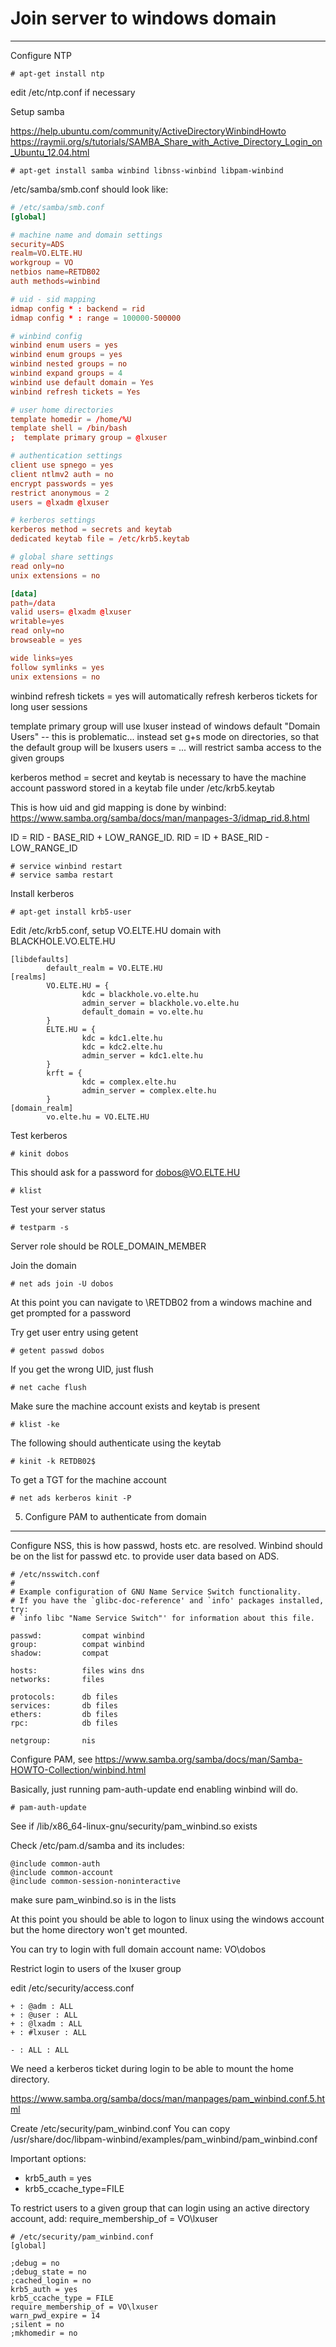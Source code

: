 # Join server to windows domain
--------------------------------

Configure NTP

    # apt-get install ntp

edit /etc/ntp.conf if necessary

Setup samba

https://help.ubuntu.com/community/ActiveDirectoryWinbindHowto
https://raymii.org/s/tutorials/SAMBA_Share_with_Active_Directory_Login_on_Ubuntu_12.04.html

    # apt-get install samba winbind libnss-winbind libpam-winbind

/etc/samba/smb.conf should look like:

```/etc/samba/smb.conf
# /etc/samba/smb.conf
[global]

# machine name and domain settings
security=ADS
realm=VO.ELTE.HU
workgroup = VO
netbios name=RETDB02
auth methods=winbind

# uid - sid mapping
idmap config * : backend = rid
idmap config * : range = 100000-500000

# winbind config
winbind enum users = yes
winbind enum groups = yes
winbind nested groups = no
winbind expand groups = 4
winbind use default domain = Yes
winbind refresh tickets = Yes

# user home directories
template homedir = /home/%U
template shell = /bin/bash
;  template primary group = @lxuser

# authentication settings
client use spnego = yes
client ntlmv2 auth = no
encrypt passwords = yes
restrict anonymous = 2
users = @lxadm @lxuser

# kerberos settings
kerberos method = secrets and keytab
dedicated keytab file = /etc/krb5.keytab

# global share settings
read only=no
unix extensions = no

[data]
path=/data
valid users= @lxadm @lxuser
writable=yes
read only=no
browseable = yes

wide links=yes
follow symlinks = yes
unix extensions = no
```

winbind refresh tickets = yes will automatically refresh kerberos tickets
for long user sessions

template primary group will use lxuser instead of windows default "Domain Users" 
-- this is problematic... instead set g+s mode on directories, so that
the default group will be lxusers
users = ... will restrict samba access to the given groups

kerberos method = secret and keytab is necessary to have the machine account
password stored in a keytab file under /etc/krb5.keytab
  
This is how uid and gid mapping is done by winbind:
https://www.samba.org/samba/docs/man/manpages-3/idmap_rid.8.html

ID = RID - BASE_RID + LOW_RANGE_ID.
RID = ID + BASE_RID - LOW_RANGE_ID

    # service winbind restart
    # service samba restart

Install kerberos

    # apt-get install krb5-user

Edit /etc/krb5.conf, setup VO.ELTE.HU domain with BLACKHOLE.VO.ELTE.HU

```
[libdefaults]
        default_realm = VO.ELTE.HU
[realms]
        VO.ELTE.HU = {
                kdc = blackhole.vo.elte.hu
                admin_server = blackhole.vo.elte.hu
                default_domain = vo.elte.hu
        }
        ELTE.HU = {
                kdc = kdc1.elte.hu
                kdc = kdc2.elte.hu
                admin_server = kdc1.elte.hu
        }
        krft = {
                kdc = complex.elte.hu
                admin_server = complex.elte.hu
        }
[domain_realm]
        vo.elte.hu = VO.ELTE.HU
```

Test kerberos

    # kinit dobos

This should ask for a password for dobos@VO.ELTE.HU

    # klist

Test your server status

    # testparm -s

Server role should be ROLE_DOMAIN_MEMBER

Join the domain

    # net ads join -U dobos

At this point you can navigate to \\RETDB02 from a windows machine and get prompted for a password

Try get user entry using getent

    # getent passwd dobos

If you get the wrong UID, just flush

    # net cache flush

Make sure the machine account exists and keytab is present

    # klist -ke

The following should authenticate using the keytab

    # kinit -k RETDB02$

To get a TGT for the machine account

    # net ads kerberos kinit -P

5. Configure PAM to authenticate from domain
--------------------------------------------

Configure NSS, this is how passwd, hosts etc. are resolved. Winbind should be on
the list for passwd etc. to provide user data based on ADS.

```
# /etc/nsswitch.conf
#
# Example configuration of GNU Name Service Switch functionality.
# If you have the `glibc-doc-reference' and `info' packages installed, try:
# `info libc "Name Service Switch"' for information about this file.

passwd:         compat winbind
group:          compat winbind
shadow:         compat

hosts:          files wins dns
networks:       files

protocols:      db files
services:       db files
ethers:         db files
rpc:            db files

netgroup:       nis
```

Configure PAM, see
https://www.samba.org/samba/docs/man/Samba-HOWTO-Collection/winbind.html

Basically, just running pam-auth-update end enabling winbind will do.

    # pam-auth-update

See if /lib/x86_64-linux-gnu/security/pam_winbind.so exists

Check /etc/pam.d/samba and its includes:

```
@include common-auth
@include common-account
@include common-session-noninteractive
```

make sure pam_winbind.so is in the lists

At this point you should be able to logon to linux using the windows account
but the home directory won't get mounted.

You can try to login with full domain account name: VO\dobos

Restrict login to users of the lxuser group

edit /etc/security/access.conf

```
+ : @adm : ALL
+ : @user : ALL
+ : @lxadm : ALL
+ : #lxuser : ALL

- : ALL : ALL
```

We need a kerberos ticket during login to be able to mount the home directory.

https://www.samba.org/samba/docs/man/manpages/pam_winbind.conf.5.html

Create /etc/security/pam_winbind.conf
You can copy /usr/share/doc/libpam-winbind/examples/pam_winbind/pam_winbind.conf

Important options:
- krb5_auth = yes
- krb5_ccache_type=FILE

To restrict users to a given group that can login using an active directory account,
add: require_membership_of = VO\lxuser

```
# /etc/security/pam_winbind.conf
[global]

;debug = no
;debug_state = no
;cached_login = no
krb5_auth = yes
krb5_ccache_type = FILE
require_membership_of = VO\lxuser
warn_pwd_expire = 14
;silent = no
;mkhomedir = no
```
